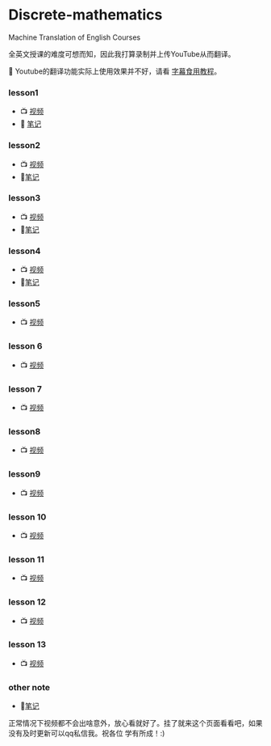 # Discrete-mathematics
Machine Translation of English Courses 

全英文授课的难度可想而知，因此我打算录制并上传YouTube从而翻译。

🙊 Youtube的翻译功能实际上使用效果并不好，请看 [字幕食用教程](./Use-method.md)。

### lesson1
+ 📺 [视频](https://youtu.be/Tlc4BMtBPdE)
+ 📓 [笔记](离散数学/lesson1/lesson1.html)
### lesson2
+ 📺 [视频](https://youtu.be/C1y5fkoxFsM)
+ 📓[笔记](离散数学/lesson2/lesson2.html)
### lesson3
+ 📺 [视频](https://youtu.be/HS6b8hzpzyo)
+ 📓[笔记](离散数学/lesson3/lesson3.html) 
### lesson4
+ 📺 [视频](https://youtu.be/O7ffFO9poNc) 
+ 📓[笔记](离散数学/lesson4/lesson4.html)
### lesson5
+ 📺 [视频](https://youtu.be/OJ4qSkZC1n4)
### lesson 6
+ 📺 [视频](https://youtu.be/gBhsB6sJXgc)
### lesson 7
+ 📺 [视频](https://youtu.be/WeDpILD_sL4)
### lesson8
+ 📺 [视频](https://youtu.be/sajb8Sk8CHM)
### lesson9
+ 📺 [视频](https://youtu.be/p73UlRAu4NM)
### lesson 10
+ 📺 [视频](https://youtu.be/esZ66jksVuk)
### lesson 11
+ 📺 [视频](https://youtu.be/_i469ueozjY)
### lesson 12
+ 📺 [视频](https://youtu.be/KOM0L00Z1fw)
### lesson 13
+ 📺 [视频](https://youtu.be/Hf81vpVafF4)

### other note
+ 📓[笔记](离散数学/note-cont/hash_function.html)

正常情况下视频都不会出啥意外，放心看就好了。挂了就来这个页面看看吧，如果没有及时更新可以qq私信我。祝各位 学有所成！:)

